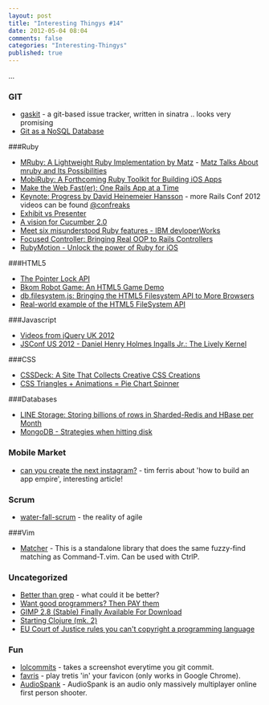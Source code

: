 ```yaml
---
layout: post
title: "Interesting Thingys #14"
date: 2012-05-04 08:04
comments: false
categories: "Interesting-Thingys"
published: true
---
```


...
<!-- More -->

### GIT
- [gaskit](https://github.com/bkeepers/gaskit) - a git-based issue tracker, written in sinatra .. looks very promising
- [Git as a NoSQL Database](http://speakerdeck.com/u/bkeepers/p/git-the-nosql-database)

###Ruby
- [MRuby: A Lightweight Ruby Implementation by Matz](https://github.com/mruby/mruby) - [Matz Talks About mruby and Its Possibilities](http://www.youtube.com/watch?v=n7XRYWclYDY)
- [MobiRuby: A Forthcoming Ruby Toolkit for Building iOS Apps](http://mobiruby.org/)
- [Make the Web Fast(er): One Rails App at a Time](http://www.igvita.com/slides/2012/railsconf-making-the-web-faster/#1)
- [Keynote: Progress by David Heinemeier Hansson](http://www.youtube.com/watch?v=VOFTop3AMZ8) - more Rails Conf 2012 videos can be found [@confreaks](http://confreaks.com/events/railsconf2012)
- [Exhibit vs Presenter](http://mikepackdev.com/blog_posts/31-exhibit-vs-presenter)
- [A vision for Cucumber 2.0](http://blog.mattwynne.net/2012/04/26/a-vision-for-cucumber-2-0/)
- [Meet six misunderstood Ruby features - IBM devloperWorks](http://www.ibm.com/developerworks/linux/library/os-sixrubyfeatures/index.html)
- [Focused Controller: Bringing Real OOP to Rails Controllers](https://github.com/jonleighton/focused_controller)
- [RubyMotion - Unlock the power of Ruby for iOS]( http://www.rubymotion.com/ )

###HTML5
- [The Pointer Lock API](https://developer.mozilla.org/en/API/Pointer_Lock_API)
- [Bkom Robot Game: An HTML5 Game Demo](http://www.bkom.com/robotgame)
- [db.filesystem.js: Bringing the HTML5 Filesystem API to More Browsers](http://ericbidelman.tumblr.com/post/21649963613/idb-filesystem-js-bringing-the-html5-filesystem-api)
- [Real-world example of the HTML5 FileSystem API](http://www.adobe.com/devnet/html5/articles/real-world-example-html5-filesystem-api.html)

###Javascript
- [Videos from jQuery UK 2012](http://lanyrd.com/2012/jquery-uk/video/)
- [JSConf US 2012 - Daniel Henry Holmes Ingalls Jr.: The Lively Kernel](http://blip.tv/jsconf/jsconf2012-daniel-henry-holmes-ingalls-jr-6106503)

###CSS
- [CSSDeck: A Site That Collects Creative CSS Creations](http://cssdeck.com/)
- [CSS Triangles + Animations = Pie Chart Spinner](http://phuu.net/2012/05/01/html-css-only-spinner.html)

###Databases
- [LINE Storage: Storing billions of rows in Sharded-Redis and HBase per Month](http://tech.naver.jp/blog/?p=1420)
- [MongoDB - Strategies when hitting disk](http://www.colinhowe.co.uk/2012/apr/26/mongodb-strategies-when-hitting-disk/)

### Mobile Market
- [can you create the next instagram?](http://www.fourhourworkweek.com/blog/2012/04/22/how-to-build-an-app-empire-can-you-create-the-next-instagram/) - tim ferris about 'how to build an app empire', interesting article!

### Scrum
- [water-fall-scrum](http://sdt.bz/m/apparticle.aspx?id=36195) - the reality of agile

###Vim
- [Matcher](https://github.com/burke/matcher) - This is a standalone library that does the same fuzzy-find matching as Command-T.vim. Can be used with CtrlP.

### Uncategorized
- [Better than grep](http://betterthangrep.com) - what could it be better?
- [Want good programmers? Then PAY them](http://www.irrlicht3d.org/pivot/entry.php?id=1295)
- [GIMP 2.8 (Stable) Finally Available For Download](http://www.webupd8.org/2012/05/gimp-28-stable-finally-available-for.html)
- [Starting Clojure (mk. 2)]( http://cemerick.com/2012/05/02/starting-clojure/ )
- [EU Court of Justice rules you can't copyright a programming language](http://www.wired.co.uk/news/archive/2012-05/03/programming-language-copyright)

### Fun
- [lolcommits](https://github.com/mroth/lolcommits) - takes a screenshot everytime you git commit.
- [favris](http://favris.info/) - play tretis 'in' your favicon (only works in Google Chrome).
- [AudioSpank]( https://developer.mozilla.org/en-US/demos/detail/audiospank ) - AudioSpank is an audio only massively multiplayer online first person shooter.

